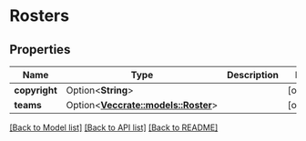 # Rosters

## Properties

Name | Type | Description | Notes
------------ | ------------- | ------------- | -------------
**copyright** | Option<**String**> |  | [optional]
**teams** | Option<[**Vec<crate::models::Roster>**](Roster.md)> |  | [optional]

[[Back to Model list]](../README.md#documentation-for-models) [[Back to API list]](../README.md#documentation-for-api-endpoints) [[Back to README]](../README.md)



